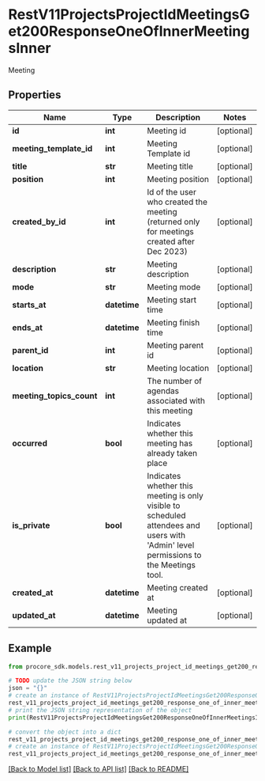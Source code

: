 # RestV11ProjectsProjectIdMeetingsGet200ResponseOneOfInnerMeetingsInner

Meeting

## Properties

Name | Type | Description | Notes
------------ | ------------- | ------------- | -------------
**id** | **int** | Meeting id | [optional] 
**meeting_template_id** | **int** | Meeting Template id | [optional] 
**title** | **str** | Meeting title | [optional] 
**position** | **int** | Meeting position | [optional] 
**created_by_id** | **int** | Id of the user who created the meeting (returned only for meetings created after Dec 2023) | [optional] 
**description** | **str** | Meeting description | [optional] 
**mode** | **str** | Meeting mode | [optional] 
**starts_at** | **datetime** | Meeting start time | [optional] 
**ends_at** | **datetime** | Meeting finish time | [optional] 
**parent_id** | **int** | Meeting parent id | [optional] 
**location** | **str** | Meeting location | [optional] 
**meeting_topics_count** | **int** | The number of agendas associated with this meeting | [optional] 
**occurred** | **bool** | Indicates whether this meeting has already taken place | [optional] 
**is_private** | **bool** | Indicates whether this meeting is only visible to scheduled attendees and users with &#39;Admin&#39; level permissions to the Meetings tool. | [optional] 
**created_at** | **datetime** | Meeting created at | [optional] 
**updated_at** | **datetime** | Meeting updated at | [optional] 

## Example

```python
from procore_sdk.models.rest_v11_projects_project_id_meetings_get200_response_one_of_inner_meetings_inner import RestV11ProjectsProjectIdMeetingsGet200ResponseOneOfInnerMeetingsInner

# TODO update the JSON string below
json = "{}"
# create an instance of RestV11ProjectsProjectIdMeetingsGet200ResponseOneOfInnerMeetingsInner from a JSON string
rest_v11_projects_project_id_meetings_get200_response_one_of_inner_meetings_inner_instance = RestV11ProjectsProjectIdMeetingsGet200ResponseOneOfInnerMeetingsInner.from_json(json)
# print the JSON string representation of the object
print(RestV11ProjectsProjectIdMeetingsGet200ResponseOneOfInnerMeetingsInner.to_json())

# convert the object into a dict
rest_v11_projects_project_id_meetings_get200_response_one_of_inner_meetings_inner_dict = rest_v11_projects_project_id_meetings_get200_response_one_of_inner_meetings_inner_instance.to_dict()
# create an instance of RestV11ProjectsProjectIdMeetingsGet200ResponseOneOfInnerMeetingsInner from a dict
rest_v11_projects_project_id_meetings_get200_response_one_of_inner_meetings_inner_from_dict = RestV11ProjectsProjectIdMeetingsGet200ResponseOneOfInnerMeetingsInner.from_dict(rest_v11_projects_project_id_meetings_get200_response_one_of_inner_meetings_inner_dict)
```
[[Back to Model list]](../README.md#documentation-for-models) [[Back to API list]](../README.md#documentation-for-api-endpoints) [[Back to README]](../README.md)


